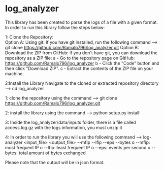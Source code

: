 # log_analyzer

This library has been created to parse the logs of a file with a given format.
In order to run this library follow the steps below:

1: Clone the Repository:                                                                                                                                                
       Option A: Using git:
       If you have git installed, run the following command --> git clone https://github.com/Ramalo796/log_analyzer.git
    Option B: Download the ZIP from GitHub:
        If you don't have git, you can download the repository as a ZIP file:
            a - Go to the repository page on GitHub: https://github.com/Ramalo796/log_analyzer
            b - Click the "Code" button and then click "Download ZIP".
            c - Extract the contents of the ZIP file on your machine.

2:Install the Library
	Navigate to the cloned or extracted repository directory --> cd log_analyzer






1: clone the repository using the command --> git clone https://github.com/Ramalo796/log_analyzer.git

2: install the library using the command --> python setup.py install

3: Inside the log_analyzer/data/inputs folder, there is a file called access.log.gz with the logs information, you must unzip it

4: In order to run the library you will use the following command --> log-analyzer <input_file>  <output_file> --mfip --lfip --eps --bytes
  o --mfip: most frequent IP
  o --lfip: least frequent IP
  o --eps: events per second
  o --bytes: total amount of bytes exchanged
  
  Please note that the output will be in json format.
